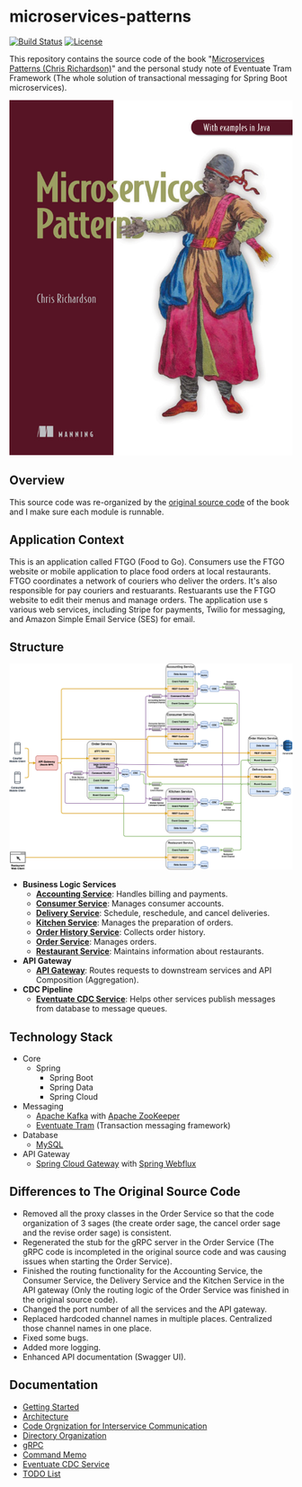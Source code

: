 # microservices-patterns

[![Build Status](https://travis-ci.org/wuyichen24/microservices-patterns.svg?branch=master)](https://travis-ci.org/wuyichen24/microservices-patterns)
[![License](https://img.shields.io/badge/License-Apache%202.0-green.svg)](https://opensource.org/licenses/Apache-2.0) 

This repository contains the source code of the book "[Microservices Patterns (Chris Richardson)](https://www.manning.com/books/microservices-patterns)" and the personal study note of Eventuate Tram Framework (The whole solution of transactional messaging for Spring Boot microservices).

![](docs/Richardson-MP-HI.png)

## Overview
This source code was re-organized by the [original source code](https://github.com/microservices-patterns/ftgo-application) of the book and I make sure each module is runnable.

## Application Context
This is an application called FTGO (Food to Go). Consumers use the FTGO website or mobile application to place food orders at local restaurants. FTGO coordinates a network of couriers who deliver the orders. It's also responsible for pay couriers and restuarants. Restuarants use the FTGO website to edit their menus and manage orders. The application use s various web services, including Stripe for payments, Twilio for messaging, and Amazon Simple Email Service (SES) for email.

## Structure
![](docs/diagrams/architecture.png)
- **Business Logic Services**
   - [**Accounting Service**](docs/services/accounting_service.md): Handles billing and payments.
   - [**Consumer Service**](docs/services/consumer_service.md): Manages consumer accounts.
   - [**Delivery Service**](docs/services/delivery_service.md): Schedule, reschedule, and cancel deliveries.
   - [**Kitchen Service**](docs/services/kitchen_service.md): Manages the preparation of orders.
   - [**Order History Service**](docs/services/order_history_service.md): Collects order history.
   - [**Order Service**](docs/services/order_service.md): Manages orders.
   - [**Restaurant Service**](docs/services/restaurant_service.md): Maintains information about restaurants.
- **API Gateway**
   - [**API Gateway**](docs/services/api_gateway.md): Routes requests to downstream services and API Composition (Aggregation).
- **CDC Pipeline**
   - [**Eventuate CDC Service**](docs/services/eventuate_cdc_service.md): Helps other services publish messages from database to message queues.

## Technology Stack
- Core
   - Spring
      - Spring Boot
      - Spring Data
      - Spring Cloud
- Messaging
   - [Apache Kafka](https://kafka.apache.org/) with [Apache ZooKeeper](https://zookeeper.apache.org/)
   - [Eventuate Tram](https://eventuate.io/abouteventuatetram.html) (Transaction messaging framework)
- Database
   - [MySQL](https://www.mysql.com/)
- API Gateway
   - [Spring Cloud Gateway](https://spring.io/projects/spring-cloud-gateway) with [Spring Webflux](https://docs.spring.io/spring/docs/current/spring-framework-reference/web-reactive.html)

## Differences to The Original Source Code
- Removed all the proxy classes in the Order Service so that the code organization of 3 sages (the create order sage, the cancel order sage and the revise order sage) is consistent.
- Regenerated the stub for the gRPC server in the Order Service (The gRPC code is incompleted in the original source code and was causing issues when starting the Order Service).
- Finished the routing functionality for the Accounting Service, the Consumer Service, the Delivery Service and the Kitchen Service in the API gateway (Only the routing logic of the Order Service was finished in the original source code).
- Changed the port number of all the services and the API gateway.
- Replaced hardcoded channel names in multiple places. Centralized those channel names in one place.
- Fixed some bugs.
- Added more logging.
- Enhanced API documentation (Swagger UI).

## Documentation
- [Getting Started](docs/getting_started.md)
- [Architecture](docs/architecture.md)
- [Code Orgnization for Interservice Communication](docs/code_orgnization_for_interservice_communication.md)
- [Directory Organization](docs/directory_organization.md)
- [gRPC](docs/grpc.md)
- [Command Memo](docs/command_memo.md)
- [Eventuate CDC Service](docs/services/eventuate_cdc_service.md)
- [TODO List](docs/todo.md)

